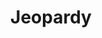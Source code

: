 ---
title: Jeopardy
crosslinks:
- The_Donald
- churning
- vexillology
- IAmA
- gameshow
- Showerthoughts
- nytimes
- PrettyGirls
- todayilearned
- iamverysmart
- Glitch_in_the_Matrix
- datasets
- PrequelMemes
- panelshow
- Ellen
- xkcd
---